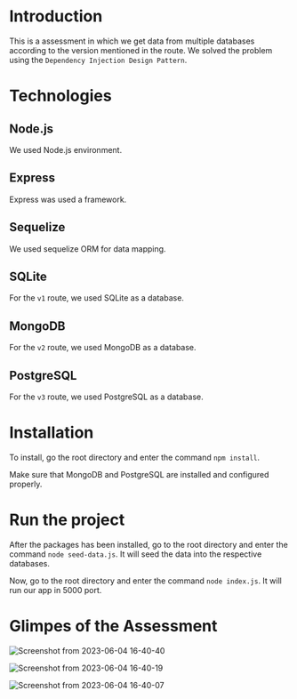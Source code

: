 # Introduction

This is a assessment in which we get data from multiple databases according to the version mentioned in the route.
We solved the problem using the ```Dependency Injection Design Pattern```.

# Technologies

## Node.js

 We used Node.js environment.

 ## Express

 Express was used a framework.

 ## Sequelize

 We used sequelize ORM for data mapping.

 ## SQLite

 For the ```v1``` route, we used SQLite as a database.

 ## MongoDB

 For the ```v2``` route, we used MongoDB as a database.

 ## PostgreSQL

 For the ```v3``` route, we used PostgreSQL as a database.

# Installation

To install, go the root directory and enter the command ```npm install```.

Make sure that MongoDB and PostgreSQL are installed and configured properly.

# Run the project

After the packages has been installed, go to the root directory and enter the command ```node seed-data.js```. It will seed the data into the respective databases.

Now, go to the root directory and enter the command ```node index.js```. It will run our app in 5000 port.

# Glimpes of the Assessment

![Screenshot from 2023-06-04 16-40-40](https://github.com/sudarshan1998/Port-pro-Assessment/assets/23524244/0554c572-0059-4cc9-9ac0-d2c6a90f1551)

![Screenshot from 2023-06-04 16-40-19](https://github.com/sudarshan1998/Port-pro-Assessment/assets/23524244/70d53e7f-563f-4631-81e2-ccbddedc3d7c)

![Screenshot from 2023-06-04 16-40-07](https://github.com/sudarshan1998/Port-pro-Assessment/assets/23524244/de6244ed-d1ac-4e58-b2ae-20d0600209ce)
